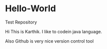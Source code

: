 # Hello-World
Test Repository

Hi This is Karthik. I like to codein java language.

Also Github is very nice version control tool
